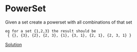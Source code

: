 # PowerSet
Given a set create a powerset with all combinations of that set
```
eg for a set {1,2,3} the result should be
 { {}, {3}, {2}, {2, 3}, {1}, {3, 1}, {2, 1}, {2, 3, 1} }

```

 [Solution](./src/PowerSet.java)